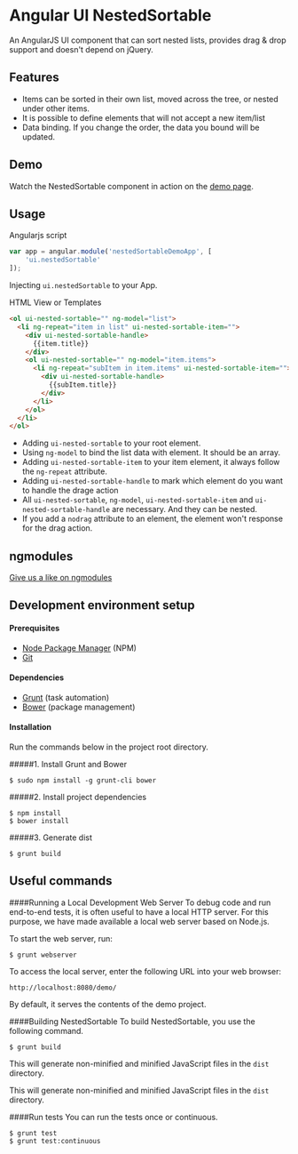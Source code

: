 Angular UI NestedSortable
======================

An AngularJS UI component that can sort nested lists, provides drag &amp; drop support and doesn't depend on jQuery.

## Features

- Items can be sorted in their own list, moved across the tree, or nested under other items.
- It is possible to define elements that will not accept a new item/list
- Data binding. If you change the order, the data you bound will be updated.

## Demo
Watch the NestedSortable component in action on the [demo page](http://jimliu.github.io/Angular-NestedSortable/demo/sample3.html).

## Usage

Angularjs script

```js
var app = angular.module('nestedSortableDemoApp', [
	'ui.nestedSortable'
]);
```  
Injecting `ui.nestedSortable` to your App.

HTML View or Templates
```html
<ol ui-nested-sortable="" ng-model="list">
  <li ng-repeat="item in list" ui-nested-sortable-item="">
    <div ui-nested-sortable-handle>
      {{item.title}}
    </div>
    <ol ui-nested-sortable="" ng-model="item.items">
      <li ng-repeat="subItem in item.items" ui-nested-sortable-item="">
        <div ui-nested-sortable-handle>
          {{subItem.title}}
        </div>
      </li>
    </ol>
  </li>      
</ol> 
```  

- Adding `ui-nested-sortable` to your root element.
- Using `ng-model` to bind the list data with element. It should be an array.
- Adding `ui-nested-sortable-item` to your item element, it always follow the `ng-repeat` attribute.
- Adding `ui-nested-sortable-handle` to mark which element do you want to handle the drage action
- All `ui-nested-sortable`, `ng-model`, `ui-nested-sortable-item` and `ui-nested-sortable-handle` are necessary. And they can be nested.
- If you add a `nodrag` attribute to an element, the element won't response for the drag action.

## ngmodules

[Give us a like on ngmodules](http://ngmodules.org/modules/Angular-NestedSortable)

## Development environment setup
#### Prerequisites

* [Node Package Manager](https://npmjs.org/) (NPM)
* [Git](http://git-scm.com/)

#### Dependencies

* [Grunt](http://gruntjs.com/) (task automation)
* [Bower](http://bower.io/) (package management)

#### Installation
Run the commands below in the project root directory.

#####1. Install Grunt and Bower

    $ sudo npm install -g grunt-cli bower
    
#####2. Install project dependencies

    $ npm install
    $ bower install

#####3. Generate dist
    
    $ grunt build

## Useful commands

####Running a Local Development Web Server
To debug code and run end-to-end tests, it is often useful to have a local HTTP server. For this purpose, we have made available a local web server based on Node.js.

To start the web server, run:

    $ grunt webserver

To access the local server, enter the following URL into your web browser:

    http://localhost:8080/demo/

By default, it serves the contents of the demo project.


####Building NestedSortable
To build NestedSortable, you use the following command.

    $ grunt build

This will generate non-minified and minified JavaScript files in the `dist` directory.

This will generate non-minified and minified JavaScript files in the `dist` directory.

####Run tests
You can run the tests once or continuous.

    $ grunt test
    $ grunt test:continuous
